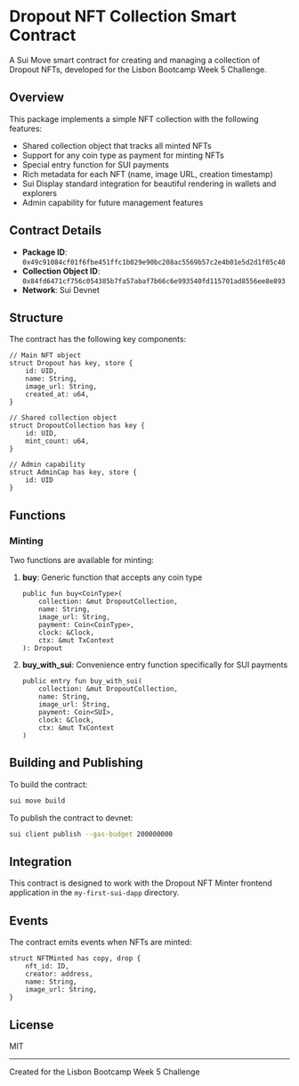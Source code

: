 # Dropout NFT Collection Smart Contract

A Sui Move smart contract for creating and managing a collection of Dropout NFTs, developed for the Lisbon Bootcamp Week 5 Challenge.

## Overview

This package implements a simple NFT collection with the following features:

- Shared collection object that tracks all minted NFTs
- Support for any coin type as payment for minting NFTs
- Special entry function for SUI payments
- Rich metadata for each NFT (name, image URL, creation timestamp)
- Sui Display standard integration for beautiful rendering in wallets and explorers
- Admin capability for future management features

## Contract Details

- **Package ID**: `0x49c91084cf01f6fbe451ffc1b029e90bc208ac5569b57c2e4b01e5d2d1f05c40`
- **Collection Object ID**: `0x84fd6471cf756c054385b7fa57abaf7b66c6e993540fd115701ad8556ee8e893`
- **Network**: Sui Devnet

## Structure

The contract has the following key components:

```move
// Main NFT object
struct Dropout has key, store {
    id: UID,
    name: String,
    image_url: String,
    created_at: u64,
}

// Shared collection object
struct DropoutCollection has key {
    id: UID,
    mint_count: u64,
}

// Admin capability
struct AdminCap has key, store {
    id: UID
}
```

## Functions

### Minting

Two functions are available for minting:

1. **buy<CoinType>**: Generic function that accepts any coin type
   ```move
   public fun buy<CoinType>(
       collection: &mut DropoutCollection, 
       name: String, 
       image_url: String,
       payment: Coin<CoinType>,
       clock: &Clock,
       ctx: &mut TxContext
   ): Dropout
   ```

2. **buy_with_sui**: Convenience entry function specifically for SUI payments
   ```move
   public entry fun buy_with_sui(
       collection: &mut DropoutCollection, 
       name: String,
       image_url: String,
       payment: Coin<SUI>,
       clock: &Clock,
       ctx: &mut TxContext
   )
   ```

## Building and Publishing

To build the contract:

```bash
sui move build
```

To publish the contract to devnet:

```bash
sui client publish --gas-budget 200000000
```

## Integration

This contract is designed to work with the Dropout NFT Minter frontend application in the `my-first-sui-dapp` directory.

## Events

The contract emits events when NFTs are minted:

```move
struct NFTMinted has copy, drop {
    nft_id: ID,
    creator: address,
    name: String,
    image_url: String,
}
```

## License

MIT

---

Created for the Lisbon Bootcamp Week 5 Challenge 
